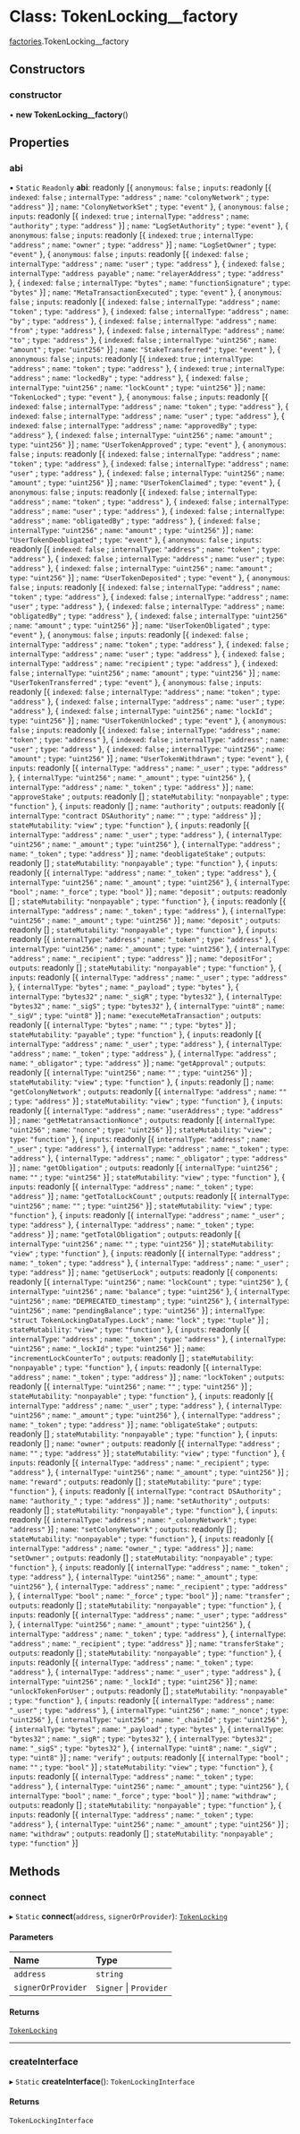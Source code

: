 # Class: TokenLocking\_\_factory

[factories](../modules/factories.md).TokenLocking__factory

## Constructors

### constructor

• **new TokenLocking__factory**()

## Properties

### abi

▪ `Static` `Readonly` **abi**: readonly [{ `anonymous`: ``false`` ; `inputs`: readonly [{ `indexed`: ``false`` ; `internalType`: ``"address"`` ; `name`: ``"colonyNetwork"`` ; `type`: ``"address"``  }] ; `name`: ``"ColonyNetworkSet"`` ; `type`: ``"event"``  }, { `anonymous`: ``false`` ; `inputs`: readonly [{ `indexed`: ``true`` ; `internalType`: ``"address"`` ; `name`: ``"authority"`` ; `type`: ``"address"``  }] ; `name`: ``"LogSetAuthority"`` ; `type`: ``"event"``  }, { `anonymous`: ``false`` ; `inputs`: readonly [{ `indexed`: ``true`` ; `internalType`: ``"address"`` ; `name`: ``"owner"`` ; `type`: ``"address"``  }] ; `name`: ``"LogSetOwner"`` ; `type`: ``"event"``  }, { `anonymous`: ``false`` ; `inputs`: readonly [{ `indexed`: ``false`` ; `internalType`: ``"address"`` ; `name`: ``"user"`` ; `type`: ``"address"``  }, { `indexed`: ``false`` ; `internalType`: ``"address payable"`` ; `name`: ``"relayerAddress"`` ; `type`: ``"address"``  }, { `indexed`: ``false`` ; `internalType`: ``"bytes"`` ; `name`: ``"functionSignature"`` ; `type`: ``"bytes"``  }] ; `name`: ``"MetaTransactionExecuted"`` ; `type`: ``"event"``  }, { `anonymous`: ``false`` ; `inputs`: readonly [{ `indexed`: ``false`` ; `internalType`: ``"address"`` ; `name`: ``"token"`` ; `type`: ``"address"``  }, { `indexed`: ``false`` ; `internalType`: ``"address"`` ; `name`: ``"by"`` ; `type`: ``"address"``  }, { `indexed`: ``false`` ; `internalType`: ``"address"`` ; `name`: ``"from"`` ; `type`: ``"address"``  }, { `indexed`: ``false`` ; `internalType`: ``"address"`` ; `name`: ``"to"`` ; `type`: ``"address"``  }, { `indexed`: ``false`` ; `internalType`: ``"uint256"`` ; `name`: ``"amount"`` ; `type`: ``"uint256"``  }] ; `name`: ``"StakeTransferred"`` ; `type`: ``"event"``  }, { `anonymous`: ``false`` ; `inputs`: readonly [{ `indexed`: ``true`` ; `internalType`: ``"address"`` ; `name`: ``"token"`` ; `type`: ``"address"``  }, { `indexed`: ``true`` ; `internalType`: ``"address"`` ; `name`: ``"lockedBy"`` ; `type`: ``"address"``  }, { `indexed`: ``false`` ; `internalType`: ``"uint256"`` ; `name`: ``"lockCount"`` ; `type`: ``"uint256"``  }] ; `name`: ``"TokenLocked"`` ; `type`: ``"event"``  }, { `anonymous`: ``false`` ; `inputs`: readonly [{ `indexed`: ``false`` ; `internalType`: ``"address"`` ; `name`: ``"token"`` ; `type`: ``"address"``  }, { `indexed`: ``false`` ; `internalType`: ``"address"`` ; `name`: ``"user"`` ; `type`: ``"address"``  }, { `indexed`: ``false`` ; `internalType`: ``"address"`` ; `name`: ``"approvedBy"`` ; `type`: ``"address"``  }, { `indexed`: ``false`` ; `internalType`: ``"uint256"`` ; `name`: ``"amount"`` ; `type`: ``"uint256"``  }] ; `name`: ``"UserTokenApproved"`` ; `type`: ``"event"``  }, { `anonymous`: ``false`` ; `inputs`: readonly [{ `indexed`: ``false`` ; `internalType`: ``"address"`` ; `name`: ``"token"`` ; `type`: ``"address"``  }, { `indexed`: ``false`` ; `internalType`: ``"address"`` ; `name`: ``"user"`` ; `type`: ``"address"``  }, { `indexed`: ``false`` ; `internalType`: ``"uint256"`` ; `name`: ``"amount"`` ; `type`: ``"uint256"``  }] ; `name`: ``"UserTokenClaimed"`` ; `type`: ``"event"``  }, { `anonymous`: ``false`` ; `inputs`: readonly [{ `indexed`: ``false`` ; `internalType`: ``"address"`` ; `name`: ``"token"`` ; `type`: ``"address"``  }, { `indexed`: ``false`` ; `internalType`: ``"address"`` ; `name`: ``"user"`` ; `type`: ``"address"``  }, { `indexed`: ``false`` ; `internalType`: ``"address"`` ; `name`: ``"obligatedBy"`` ; `type`: ``"address"``  }, { `indexed`: ``false`` ; `internalType`: ``"uint256"`` ; `name`: ``"amount"`` ; `type`: ``"uint256"``  }] ; `name`: ``"UserTokenDeobligated"`` ; `type`: ``"event"``  }, { `anonymous`: ``false`` ; `inputs`: readonly [{ `indexed`: ``false`` ; `internalType`: ``"address"`` ; `name`: ``"token"`` ; `type`: ``"address"``  }, { `indexed`: ``false`` ; `internalType`: ``"address"`` ; `name`: ``"user"`` ; `type`: ``"address"``  }, { `indexed`: ``false`` ; `internalType`: ``"uint256"`` ; `name`: ``"amount"`` ; `type`: ``"uint256"``  }] ; `name`: ``"UserTokenDeposited"`` ; `type`: ``"event"``  }, { `anonymous`: ``false`` ; `inputs`: readonly [{ `indexed`: ``false`` ; `internalType`: ``"address"`` ; `name`: ``"token"`` ; `type`: ``"address"``  }, { `indexed`: ``false`` ; `internalType`: ``"address"`` ; `name`: ``"user"`` ; `type`: ``"address"``  }, { `indexed`: ``false`` ; `internalType`: ``"address"`` ; `name`: ``"obligatedBy"`` ; `type`: ``"address"``  }, { `indexed`: ``false`` ; `internalType`: ``"uint256"`` ; `name`: ``"amount"`` ; `type`: ``"uint256"``  }] ; `name`: ``"UserTokenObligated"`` ; `type`: ``"event"``  }, { `anonymous`: ``false`` ; `inputs`: readonly [{ `indexed`: ``false`` ; `internalType`: ``"address"`` ; `name`: ``"token"`` ; `type`: ``"address"``  }, { `indexed`: ``false`` ; `internalType`: ``"address"`` ; `name`: ``"user"`` ; `type`: ``"address"``  }, { `indexed`: ``false`` ; `internalType`: ``"address"`` ; `name`: ``"recipient"`` ; `type`: ``"address"``  }, { `indexed`: ``false`` ; `internalType`: ``"uint256"`` ; `name`: ``"amount"`` ; `type`: ``"uint256"``  }] ; `name`: ``"UserTokenTransferred"`` ; `type`: ``"event"``  }, { `anonymous`: ``false`` ; `inputs`: readonly [{ `indexed`: ``false`` ; `internalType`: ``"address"`` ; `name`: ``"token"`` ; `type`: ``"address"``  }, { `indexed`: ``false`` ; `internalType`: ``"address"`` ; `name`: ``"user"`` ; `type`: ``"address"``  }, { `indexed`: ``false`` ; `internalType`: ``"uint256"`` ; `name`: ``"lockId"`` ; `type`: ``"uint256"``  }] ; `name`: ``"UserTokenUnlocked"`` ; `type`: ``"event"``  }, { `anonymous`: ``false`` ; `inputs`: readonly [{ `indexed`: ``false`` ; `internalType`: ``"address"`` ; `name`: ``"token"`` ; `type`: ``"address"``  }, { `indexed`: ``false`` ; `internalType`: ``"address"`` ; `name`: ``"user"`` ; `type`: ``"address"``  }, { `indexed`: ``false`` ; `internalType`: ``"uint256"`` ; `name`: ``"amount"`` ; `type`: ``"uint256"``  }] ; `name`: ``"UserTokenWithdrawn"`` ; `type`: ``"event"``  }, { `inputs`: readonly [{ `internalType`: ``"address"`` ; `name`: ``"_user"`` ; `type`: ``"address"``  }, { `internalType`: ``"uint256"`` ; `name`: ``"_amount"`` ; `type`: ``"uint256"``  }, { `internalType`: ``"address"`` ; `name`: ``"_token"`` ; `type`: ``"address"``  }] ; `name`: ``"approveStake"`` ; `outputs`: readonly [] ; `stateMutability`: ``"nonpayable"`` ; `type`: ``"function"``  }, { `inputs`: readonly [] ; `name`: ``"authority"`` ; `outputs`: readonly [{ `internalType`: ``"contract DSAuthority"`` ; `name`: ``""`` ; `type`: ``"address"``  }] ; `stateMutability`: ``"view"`` ; `type`: ``"function"``  }, { `inputs`: readonly [{ `internalType`: ``"address"`` ; `name`: ``"_user"`` ; `type`: ``"address"``  }, { `internalType`: ``"uint256"`` ; `name`: ``"_amount"`` ; `type`: ``"uint256"``  }, { `internalType`: ``"address"`` ; `name`: ``"_token"`` ; `type`: ``"address"``  }] ; `name`: ``"deobligateStake"`` ; `outputs`: readonly [] ; `stateMutability`: ``"nonpayable"`` ; `type`: ``"function"``  }, { `inputs`: readonly [{ `internalType`: ``"address"`` ; `name`: ``"_token"`` ; `type`: ``"address"``  }, { `internalType`: ``"uint256"`` ; `name`: ``"_amount"`` ; `type`: ``"uint256"``  }, { `internalType`: ``"bool"`` ; `name`: ``"_force"`` ; `type`: ``"bool"``  }] ; `name`: ``"deposit"`` ; `outputs`: readonly [] ; `stateMutability`: ``"nonpayable"`` ; `type`: ``"function"``  }, { `inputs`: readonly [{ `internalType`: ``"address"`` ; `name`: ``"_token"`` ; `type`: ``"address"``  }, { `internalType`: ``"uint256"`` ; `name`: ``"_amount"`` ; `type`: ``"uint256"``  }] ; `name`: ``"deposit"`` ; `outputs`: readonly [] ; `stateMutability`: ``"nonpayable"`` ; `type`: ``"function"``  }, { `inputs`: readonly [{ `internalType`: ``"address"`` ; `name`: ``"_token"`` ; `type`: ``"address"``  }, { `internalType`: ``"uint256"`` ; `name`: ``"_amount"`` ; `type`: ``"uint256"``  }, { `internalType`: ``"address"`` ; `name`: ``"_recipient"`` ; `type`: ``"address"``  }] ; `name`: ``"depositFor"`` ; `outputs`: readonly [] ; `stateMutability`: ``"nonpayable"`` ; `type`: ``"function"``  }, { `inputs`: readonly [{ `internalType`: ``"address"`` ; `name`: ``"_user"`` ; `type`: ``"address"``  }, { `internalType`: ``"bytes"`` ; `name`: ``"_payload"`` ; `type`: ``"bytes"``  }, { `internalType`: ``"bytes32"`` ; `name`: ``"_sigR"`` ; `type`: ``"bytes32"``  }, { `internalType`: ``"bytes32"`` ; `name`: ``"_sigS"`` ; `type`: ``"bytes32"``  }, { `internalType`: ``"uint8"`` ; `name`: ``"_sigV"`` ; `type`: ``"uint8"``  }] ; `name`: ``"executeMetaTransaction"`` ; `outputs`: readonly [{ `internalType`: ``"bytes"`` ; `name`: ``""`` ; `type`: ``"bytes"``  }] ; `stateMutability`: ``"payable"`` ; `type`: ``"function"``  }, { `inputs`: readonly [{ `internalType`: ``"address"`` ; `name`: ``"_user"`` ; `type`: ``"address"``  }, { `internalType`: ``"address"`` ; `name`: ``"_token"`` ; `type`: ``"address"``  }, { `internalType`: ``"address"`` ; `name`: ``"_obligator"`` ; `type`: ``"address"``  }] ; `name`: ``"getApproval"`` ; `outputs`: readonly [{ `internalType`: ``"uint256"`` ; `name`: ``""`` ; `type`: ``"uint256"``  }] ; `stateMutability`: ``"view"`` ; `type`: ``"function"``  }, { `inputs`: readonly [] ; `name`: ``"getColonyNetwork"`` ; `outputs`: readonly [{ `internalType`: ``"address"`` ; `name`: ``""`` ; `type`: ``"address"``  }] ; `stateMutability`: ``"view"`` ; `type`: ``"function"``  }, { `inputs`: readonly [{ `internalType`: ``"address"`` ; `name`: ``"userAddress"`` ; `type`: ``"address"``  }] ; `name`: ``"getMetatransactionNonce"`` ; `outputs`: readonly [{ `internalType`: ``"uint256"`` ; `name`: ``"nonce"`` ; `type`: ``"uint256"``  }] ; `stateMutability`: ``"view"`` ; `type`: ``"function"``  }, { `inputs`: readonly [{ `internalType`: ``"address"`` ; `name`: ``"_user"`` ; `type`: ``"address"``  }, { `internalType`: ``"address"`` ; `name`: ``"_token"`` ; `type`: ``"address"``  }, { `internalType`: ``"address"`` ; `name`: ``"_obligator"`` ; `type`: ``"address"``  }] ; `name`: ``"getObligation"`` ; `outputs`: readonly [{ `internalType`: ``"uint256"`` ; `name`: ``""`` ; `type`: ``"uint256"``  }] ; `stateMutability`: ``"view"`` ; `type`: ``"function"``  }, { `inputs`: readonly [{ `internalType`: ``"address"`` ; `name`: ``"_token"`` ; `type`: ``"address"``  }] ; `name`: ``"getTotalLockCount"`` ; `outputs`: readonly [{ `internalType`: ``"uint256"`` ; `name`: ``""`` ; `type`: ``"uint256"``  }] ; `stateMutability`: ``"view"`` ; `type`: ``"function"``  }, { `inputs`: readonly [{ `internalType`: ``"address"`` ; `name`: ``"_user"`` ; `type`: ``"address"``  }, { `internalType`: ``"address"`` ; `name`: ``"_token"`` ; `type`: ``"address"``  }] ; `name`: ``"getTotalObligation"`` ; `outputs`: readonly [{ `internalType`: ``"uint256"`` ; `name`: ``""`` ; `type`: ``"uint256"``  }] ; `stateMutability`: ``"view"`` ; `type`: ``"function"``  }, { `inputs`: readonly [{ `internalType`: ``"address"`` ; `name`: ``"_token"`` ; `type`: ``"address"``  }, { `internalType`: ``"address"`` ; `name`: ``"_user"`` ; `type`: ``"address"``  }] ; `name`: ``"getUserLock"`` ; `outputs`: readonly [{ `components`: readonly [{ `internalType`: ``"uint256"`` ; `name`: ``"lockCount"`` ; `type`: ``"uint256"``  }, { `internalType`: ``"uint256"`` ; `name`: ``"balance"`` ; `type`: ``"uint256"``  }, { `internalType`: ``"uint256"`` ; `name`: ``"DEPRECATED_timestamp"`` ; `type`: ``"uint256"``  }, { `internalType`: ``"uint256"`` ; `name`: ``"pendingBalance"`` ; `type`: ``"uint256"``  }] ; `internalType`: ``"struct TokenLockingDataTypes.Lock"`` ; `name`: ``"lock"`` ; `type`: ``"tuple"``  }] ; `stateMutability`: ``"view"`` ; `type`: ``"function"``  }, { `inputs`: readonly [{ `internalType`: ``"address"`` ; `name`: ``"_token"`` ; `type`: ``"address"``  }, { `internalType`: ``"uint256"`` ; `name`: ``"_lockId"`` ; `type`: ``"uint256"``  }] ; `name`: ``"incrementLockCounterTo"`` ; `outputs`: readonly [] ; `stateMutability`: ``"nonpayable"`` ; `type`: ``"function"``  }, { `inputs`: readonly [{ `internalType`: ``"address"`` ; `name`: ``"_token"`` ; `type`: ``"address"``  }] ; `name`: ``"lockToken"`` ; `outputs`: readonly [{ `internalType`: ``"uint256"`` ; `name`: ``""`` ; `type`: ``"uint256"``  }] ; `stateMutability`: ``"nonpayable"`` ; `type`: ``"function"``  }, { `inputs`: readonly [{ `internalType`: ``"address"`` ; `name`: ``"_user"`` ; `type`: ``"address"``  }, { `internalType`: ``"uint256"`` ; `name`: ``"_amount"`` ; `type`: ``"uint256"``  }, { `internalType`: ``"address"`` ; `name`: ``"_token"`` ; `type`: ``"address"``  }] ; `name`: ``"obligateStake"`` ; `outputs`: readonly [] ; `stateMutability`: ``"nonpayable"`` ; `type`: ``"function"``  }, { `inputs`: readonly [] ; `name`: ``"owner"`` ; `outputs`: readonly [{ `internalType`: ``"address"`` ; `name`: ``""`` ; `type`: ``"address"``  }] ; `stateMutability`: ``"view"`` ; `type`: ``"function"``  }, { `inputs`: readonly [{ `internalType`: ``"address"`` ; `name`: ``"_recipient"`` ; `type`: ``"address"``  }, { `internalType`: ``"uint256"`` ; `name`: ``"_amount"`` ; `type`: ``"uint256"``  }] ; `name`: ``"reward"`` ; `outputs`: readonly [] ; `stateMutability`: ``"pure"`` ; `type`: ``"function"``  }, { `inputs`: readonly [{ `internalType`: ``"contract DSAuthority"`` ; `name`: ``"authority_"`` ; `type`: ``"address"``  }] ; `name`: ``"setAuthority"`` ; `outputs`: readonly [] ; `stateMutability`: ``"nonpayable"`` ; `type`: ``"function"``  }, { `inputs`: readonly [{ `internalType`: ``"address"`` ; `name`: ``"_colonyNetwork"`` ; `type`: ``"address"``  }] ; `name`: ``"setColonyNetwork"`` ; `outputs`: readonly [] ; `stateMutability`: ``"nonpayable"`` ; `type`: ``"function"``  }, { `inputs`: readonly [{ `internalType`: ``"address"`` ; `name`: ``"owner_"`` ; `type`: ``"address"``  }] ; `name`: ``"setOwner"`` ; `outputs`: readonly [] ; `stateMutability`: ``"nonpayable"`` ; `type`: ``"function"``  }, { `inputs`: readonly [{ `internalType`: ``"address"`` ; `name`: ``"_token"`` ; `type`: ``"address"``  }, { `internalType`: ``"uint256"`` ; `name`: ``"_amount"`` ; `type`: ``"uint256"``  }, { `internalType`: ``"address"`` ; `name`: ``"_recipient"`` ; `type`: ``"address"``  }, { `internalType`: ``"bool"`` ; `name`: ``"_force"`` ; `type`: ``"bool"``  }] ; `name`: ``"transfer"`` ; `outputs`: readonly [] ; `stateMutability`: ``"nonpayable"`` ; `type`: ``"function"``  }, { `inputs`: readonly [{ `internalType`: ``"address"`` ; `name`: ``"_user"`` ; `type`: ``"address"``  }, { `internalType`: ``"uint256"`` ; `name`: ``"_amount"`` ; `type`: ``"uint256"``  }, { `internalType`: ``"address"`` ; `name`: ``"_token"`` ; `type`: ``"address"``  }, { `internalType`: ``"address"`` ; `name`: ``"_recipient"`` ; `type`: ``"address"``  }] ; `name`: ``"transferStake"`` ; `outputs`: readonly [] ; `stateMutability`: ``"nonpayable"`` ; `type`: ``"function"``  }, { `inputs`: readonly [{ `internalType`: ``"address"`` ; `name`: ``"_token"`` ; `type`: ``"address"``  }, { `internalType`: ``"address"`` ; `name`: ``"_user"`` ; `type`: ``"address"``  }, { `internalType`: ``"uint256"`` ; `name`: ``"_lockId"`` ; `type`: ``"uint256"``  }] ; `name`: ``"unlockTokenForUser"`` ; `outputs`: readonly [] ; `stateMutability`: ``"nonpayable"`` ; `type`: ``"function"``  }, { `inputs`: readonly [{ `internalType`: ``"address"`` ; `name`: ``"_user"`` ; `type`: ``"address"``  }, { `internalType`: ``"uint256"`` ; `name`: ``"_nonce"`` ; `type`: ``"uint256"``  }, { `internalType`: ``"uint256"`` ; `name`: ``"_chainId"`` ; `type`: ``"uint256"``  }, { `internalType`: ``"bytes"`` ; `name`: ``"_payload"`` ; `type`: ``"bytes"``  }, { `internalType`: ``"bytes32"`` ; `name`: ``"_sigR"`` ; `type`: ``"bytes32"``  }, { `internalType`: ``"bytes32"`` ; `name`: ``"_sigS"`` ; `type`: ``"bytes32"``  }, { `internalType`: ``"uint8"`` ; `name`: ``"_sigV"`` ; `type`: ``"uint8"``  }] ; `name`: ``"verify"`` ; `outputs`: readonly [{ `internalType`: ``"bool"`` ; `name`: ``""`` ; `type`: ``"bool"``  }] ; `stateMutability`: ``"view"`` ; `type`: ``"function"``  }, { `inputs`: readonly [{ `internalType`: ``"address"`` ; `name`: ``"_token"`` ; `type`: ``"address"``  }, { `internalType`: ``"uint256"`` ; `name`: ``"_amount"`` ; `type`: ``"uint256"``  }, { `internalType`: ``"bool"`` ; `name`: ``"_force"`` ; `type`: ``"bool"``  }] ; `name`: ``"withdraw"`` ; `outputs`: readonly [] ; `stateMutability`: ``"nonpayable"`` ; `type`: ``"function"``  }, { `inputs`: readonly [{ `internalType`: ``"address"`` ; `name`: ``"_token"`` ; `type`: ``"address"``  }, { `internalType`: ``"uint256"`` ; `name`: ``"_amount"`` ; `type`: ``"uint256"``  }] ; `name`: ``"withdraw"`` ; `outputs`: readonly [] ; `stateMutability`: ``"nonpayable"`` ; `type`: ``"function"``  }]

## Methods

### connect

▸ `Static` **connect**(`address`, `signerOrProvider`): [`TokenLocking`](../interfaces/TokenLocking.md)

#### Parameters

| Name | Type |
| :------ | :------ |
| `address` | `string` |
| `signerOrProvider` | `Signer` \| `Provider` |

#### Returns

[`TokenLocking`](../interfaces/TokenLocking.md)

___

### createInterface

▸ `Static` **createInterface**(): `TokenLockingInterface`

#### Returns

`TokenLockingInterface`
